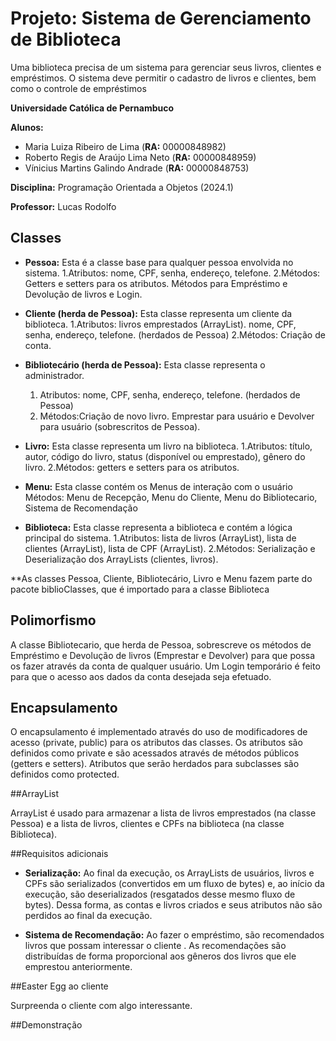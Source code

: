 # Projeto: Sistema de Gerenciamento de Biblioteca

Uma biblioteca precisa de um sistema para gerenciar seus livros, clientes e empréstimos. O sistema deve permitir o cadastro de livros e clientes, bem como o controle de empréstimos

**Universidade Católica de Pernambuco**

**Alunos:** 
- Maria Luiza Ribeiro de Lima (**RA:** 00000848982)
- Roberto Regis de Araújo Lima Neto (**RA:** 00000848959)
- Vínicius Martins Galindo Andrade (**RA:** 00000848753)

**Disciplina:** Programação Orientada a Objetos (2024.1)

**Professor:** Lucas Rodolfo

## Classes
    
- **Pessoa:** Esta é a classe base para qualquer pessoa envolvida no sistema.
     1.Atributos: nome, CPF, senha, endereço, telefone.
     2.Métodos: Getters e setters para os atributos. Métodos para Empréstimo e Devolução de livros e Login.

- **Cliente (herda de Pessoa):** Esta classe representa um cliente da biblioteca.
     1.Atributos: livros emprestados (ArrayList). nome, CPF, senha, endereço, telefone. (herdados de Pessoa)
     2.Métodos: Criação de conta.

- **Bibliotecário (herda de Pessoa):** Esta classe representa o administrador.
    1. Atributos: nome, CPF, senha, endereço, telefone. (herdados de Pessoa)
    2. Métodos:Criação de novo livro. Emprestar para usuário e Devolver para usuário (sobrescritos de Pessoa).

- **Livro:** Esta classe representa um livro na biblioteca.
     1.Atributos: título, autor, código do livro, status (disponível ou emprestado), gênero do livro.
     2.Métodos: getters e setters para os atributos.

- **Menu:** Esta classe contém os Menus de interação com o usuário
    Métodos: Menu de Recepção, Menu do Cliente, Menu do Bibliotecario, Sistema de Recomendação
     
- **Biblioteca:** Esta classe representa a biblioteca e contém a lógica principal do sistema.
     1.Atributos: lista de livros (ArrayList), lista de clientes (ArrayList), lista de CPF (ArrayList).
     2.Métodos: Serialização e Deserialização dos ArrayLists (clientes, livros).

**As classes Pessoa, Cliente, Bibliotecário, Livro e Menu fazem parte do pacote biblioClasses, que é importado para a classe Biblioteca

## Polimorfismo

A classe Bibliotecario, que herda de Pessoa, sobrescreve os métodos de Empréstimo e Devolução de livros (Emprestar e Devolver) para que possa os fazer através da conta de qualquer usuário. Um Login temporário é feito para que o acesso aos dados da conta desejada seja efetuado.

## Encapsulamento

O encapsulamento é implementado através do uso de modificadores de acesso (private, public) para os atributos das classes. Os atributos são definidos como private e são acessados através de métodos públicos (getters e setters). Atributos que serão herdados para subclasses são definidos como protected.

##ArrayList 

ArrayList é usado para armazenar a lista de livros emprestados (na classe Pessoa) e a lista de livros, clientes e CPFs na biblioteca (na classe Biblioteca).

##Requisitos adicionais

- **Serialização:** Ao final da execução, os ArrayLists de usuários, livros e CPFs são serializados (convertidos em um fluxo de bytes) e, ao início da execução, são deserializados (resgatados desse mesmo fluxo de bytes). Dessa forma, as contas e livros criados e seus atributos não são perdidos ao final da execução.

- **Sistema de Recomendação:** Ao fazer o empréstimo, são recomendados livros que possam interessar o cliente . As recomendações são distribuídas de forma proporcional aos gêneros dos livros que ele emprestou anteriormente.

##Easter Egg ao cliente

Surpreenda o cliente com algo interessante.

##Demonstração

